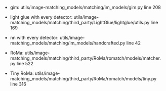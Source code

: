 - gim: utils/image-matching_models/matching/im_models/gim.py line 208

- light glue with every detector: utils/image-matching_models/matching/third_party/LightGlue/lightglue/utils.py line 169

- nn with every detector: utils/image-matching_models/matching/im_models/handcrafted.py line 42

- RoMa: utils/image-matching_models/matching/third_party/RoMa/romatch/models/matcher.py line 522

- Tiny RoMa: utils/image-matching_models/matching/third_party/RoMa/romatch/models/tiny.py line 316